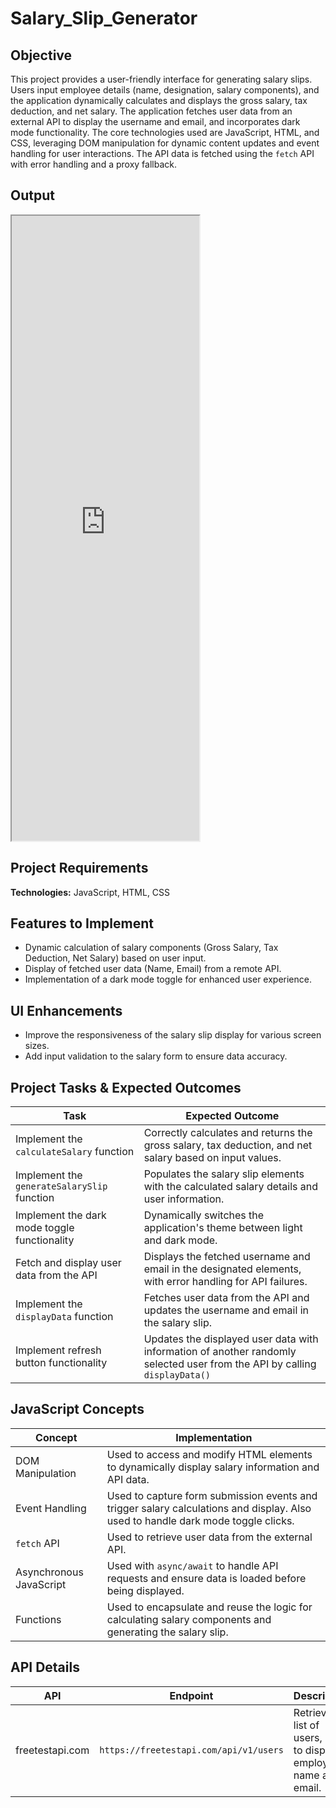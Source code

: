 # Salary_Slip_Generator

## Objective
This project provides a user-friendly interface for generating salary slips. Users input employee details (name, designation, salary components), and the application dynamically calculates and displays the gross salary, tax deduction, and net salary. The application fetches user data from an external API to display the username and email, and incorporates dark mode functionality. The core technologies used are JavaScript, HTML, and CSS, leveraging DOM manipulation for dynamic content updates and event handling for user interactions. The API data is fetched using the `fetch` API with error handling and a proxy fallback.

## Output
<iframe src="https://niat-web.github.io/Salary_Slip_Generator/" height="1000" width="300" title="Salary_Slip_Generator"></iframe>

## Project Requirements
**Technologies:** JavaScript, HTML, CSS

## Features to Implement
- Dynamic calculation of salary components (Gross Salary, Tax Deduction, Net Salary) based on user input.
- Display of fetched user data (Name, Email) from a remote API.
- Implementation of a dark mode toggle for enhanced user experience.

## UI Enhancements
- Improve the responsiveness of the salary slip display for various screen sizes.
- Add input validation to the salary form to ensure data accuracy.

## Project Tasks & Expected Outcomes
| Task | Expected Outcome |
|------|------------------|
| Implement the `calculateSalary` function | Correctly calculates and returns the gross salary, tax deduction, and net salary based on input values. |
| Implement the `generateSalarySlip` function | Populates the salary slip elements with the calculated salary details and user information. |
| Implement the dark mode toggle functionality | Dynamically switches the application's theme between light and dark mode. |
| Fetch and display user data from the API | Displays the fetched username and email in the designated elements, with error handling for API failures. |
| Implement the `displayData` function | Fetches user data from the API and updates the username and email in the salary slip. |
| Implement refresh button functionality | Updates the displayed user data with information of another randomly selected user from the API by calling `displayData()` |

## JavaScript Concepts
| Concept | Implementation |
|---------|----------------|
| DOM Manipulation | Used to access and modify HTML elements to dynamically display salary information and API data. |
| Event Handling | Used to capture form submission events and trigger salary calculations and display.  Also used to handle dark mode toggle clicks. |
| `fetch` API | Used to retrieve user data from the external API. |
| Asynchronous JavaScript | Used with `async/await` to handle API requests and ensure data is loaded before being displayed. |
| Functions | Used to encapsulate and reuse the logic for calculating salary components and generating the salary slip. |

## API Details
| API | Endpoint | Description |
|-----|----------|-------------|
| freetestapi.com | `https://freetestapi.com/api/v1/users` | Retrieves a list of users, used to display employee name and email. |